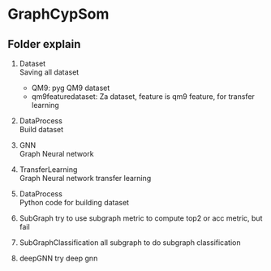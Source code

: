 # GraphCypSom

## Folder explain

1. Dataset  
    Saving all dataset
    * QM9: pyg QM9 dataset
    * qm9featuredataset: Za dataset, feature is qm9 feature, for transfer learning

2. DataProcess  
    Build dataset

3. GNN  
    Graph Neural network

4. TransferLearning  
    Graph Neural network transfer learning

5. DataProcess  
    Python code for building dataset
    
6. SubGraph
    try to use subgraph metric to compute top2 or acc metric, but fail

7. SubGraphClassification
    all subgraph to do subgraph classification

8. deepGNN
    try deep gnn